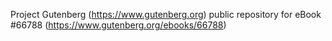 Project Gutenberg (https://www.gutenberg.org) public repository for
eBook #66788 (https://www.gutenberg.org/ebooks/66788)
